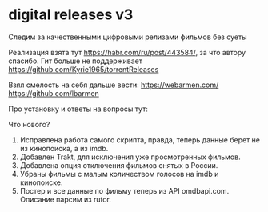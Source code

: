 # digital releases v3
Следим за качественными цифровыми релизами фильмов без суеты

Реализация взята тут https://habr.com/ru/post/443584/, за что автору спасибо. Гит больше не поддерживает https://github.com/Kyrie1965/torrentReleases

Взял смелость на себя дальше вести:
https://webarmen.com/
https://github.com/lbarmen

Про установку и ответы на вопросы тут:

Что нового?
1. Исправлена работа самого скрипта, правда, теперь данные берет не из кинопоиска, а из imdb.
2. Добавлен Trakt, для исключения уже просмотренных фильмов.
3. Добавлена опция отключения фильмов снятых в России. 
4. Убраны фильмы с малым количеством голосов на imdb и кинопоиске.
5. Постер и все данные по фильму теперь из API omdbapi.com. Описание парсим из rutor.
